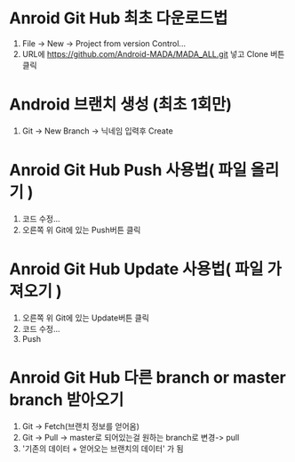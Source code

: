 # Anroid Git Hub 최초 다운로드법
1. File -> New -> Project from version Control...
2. URL에 
https://github.com/Android-MADA/MADA_ALL.git
 넣고 Clone 버튼 클릭
# Android 브랜치 생성 (최초 1회만)
1. Git -> New Branch -> 닉네임 입력후 Create

# Anroid Git Hub Push 사용법( 파일 올리기 )
1. 코드 수정...
2. 오른쪽 위 Git에 있는 Push버튼 클릭

# Anroid Git Hub Update 사용법( 파일 가져오기 )
1. 오른쪽 위 Git에 있는 Update버튼 클릭
2. 코드 수정...
3. Push

# Anroid Git Hub 다른 branch or master branch 받아오기
1. Git -> Fetch(브랜치 정보를 얻어옴)
2. Git -> Pull -> master로 되어있는걸 원하는 branch로 변경-> pull
3. '기존의 데이터 + 얻어오는 브랜치의 데이터' 가 됨
